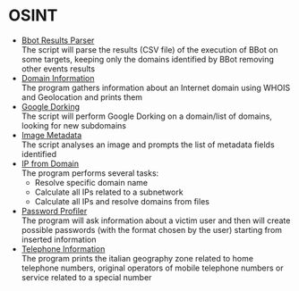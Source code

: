 # OSINT
- [Bbot Results Parser](https://github.com/RaffaDNDM/OSINT/tree/main/bbot_results_parser)<br>The script will parse the results (CSV file) of the execution of BBot on some targets, keeping only the domains identified by BBot removing other events results
- [Domain Information](https://github.com/RaffaDNDM/OSINT/tree/main/domain_info)<br>The program gathers information about an Internet domain using WHOIS and Geolocation and prints them
- [Google Dorking](https://github.com/RaffaDNDM/OSINT/tree/main/google_dorking)<br>The script will perform Google Dorking on a domain/list of domains, looking for new subdomains
- [Image Metadata](https://github.com/RaffaDNDM/OSINT/tree/main/image_metadata)<br>The script analyses an image and prompts the list of metadata fields identified
- [IP from Domain](https://github.com/RaffaDNDM/OSINT/tree/main/ip_from_domain)<br>The program performs several tasks:
  - Resolve specific domain name
  - Calculate all IPs related to a subnetwork
  - Calculate all IPs and resolve domains from files
- [Password Profiler](https://github.com/RaffaDNDM/OSINT/tree/main/password_profiler)<br>The program will ask information about a victim user and then will create possible passwords (with the format chosen by the user) starting from inserted information
- [Telephone Information](https://github.com/RaffaDNDM/OSINT/tree/main/telephone_info)<br>The program prints the italian geography zone related to home telephone numbers, original operators of mobile telephone numbers or service related to a special number
